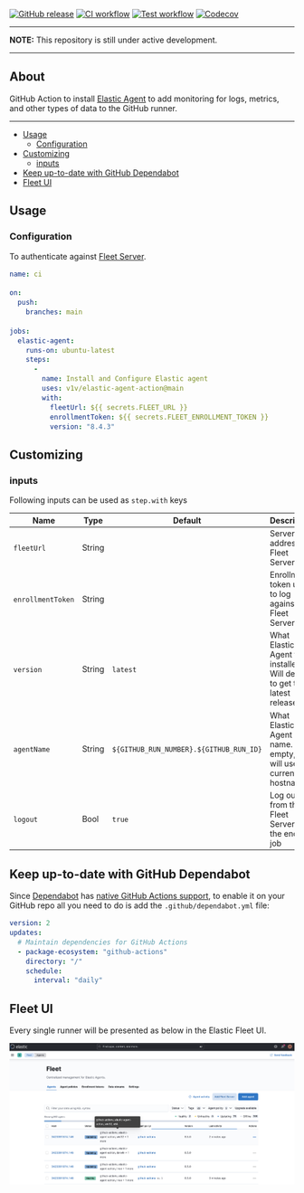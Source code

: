 [![GitHub release](https://img.shields.io/github/release/v1v/elastic-agent-action.svg?style=flat-square)](https://github.com/v1v/elastic-agent-action/releases/latest)
[![CI workflow](https://img.shields.io/github/workflow/status/v1v/elastic-agent-action/ci?label=ci&logo=github&style=flat-square)](https://github.com/v1v/elastic-agent-action/actions?workflow=ci)
[![Test workflow](https://img.shields.io/github/workflow/status/v1v/elastic-agent-action/test?label=test&logo=github&style=flat-square)](https://github.com/v1v/elastic-agent-action/actions?workflow=test)
[![Codecov](https://img.shields.io/codecov/c/github/v1v/elastic-agent-action?logo=codecov&style=flat-square)](https://codecov.io/gh/v1v/elastic-agent-action)

___

**NOTE:** This repository is still under active development.
___

## About

GitHub Action to install [Elastic Agent](https://www.elastic.co/elastic-agent) to add monitoring for logs, metrics, and other types of data to the GitHub runner.

___

* [Usage](#usage)
  * [Configuration](#configuration)
* [Customizing](#customizing)
  * [inputs](#inputs)
* [Keep up-to-date with GitHub Dependabot](#keep-up-to-date-with-github-dependabot)
* [Fleet UI](#fleet-ui)

## Usage

### Configuration

To authenticate against [Fleet Server](https://www.elastic.co/guide/en/fleet/current/fleet-server.html).

```yaml
name: ci

on:
  push:
    branches: main

jobs:
  elastic-agent:
    runs-on: ubuntu-latest
    steps:
      -
        name: Install and Configure Elastic agent
        uses: v1v/elastic-agent-action@main
        with:
          fleetUrl: ${{ secrets.FLEET_URL }}
          enrollmentToken: ${{ secrets.FLEET_ENROLLMENT_TOKEN }}
          version: "8.4.3"
```

## Customizing

### inputs

Following inputs can be used as `step.with` keys

| Name              | Type    | Default                     | Description                        |
|-------------------|---------|-----------------------------|------------------------------------|
| `fleetUrl`        | String  |                             | Server address of Fleet Server.    |
| `enrollmentToken` | String  |                             | Enrollment token used to log against the Fleet Server |
| `version`         | String  | `latest`                    | What Elastic Agent to be installed. Will default to get the latest release. |
| `agentName`       | String  | `${GITHUB_RUN_NUMBER}.${GITHUB_RUN_ID}` | What Elastic Agent name. If empty, it will use the current hostname. |
| `logout`          | Bool    | `true`                      | Log out from the Fleet Server at the end of a job |

## Keep up-to-date with GitHub Dependabot

Since [Dependabot](https://docs.github.com/en/github/administering-a-repository/keeping-your-actions-up-to-date-with-github-dependabot)
has [native GitHub Actions support](https://docs.github.com/en/github/administering-a-repository/configuration-options-for-dependency-updates#package-ecosystem),
to enable it on your GitHub repo all you need to do is add the `.github/dependabot.yml` file:

```yaml
version: 2
updates:
  # Maintain dependencies for GitHub Actions
  - package-ecosystem: "github-actions"
    directory: "/"
    schedule:
      interval: "daily"
```

## Fleet UI

Every single runner will be presented as below in the Elastic Fleet UI.

![image info](docs/images/fleet-ui.png)
